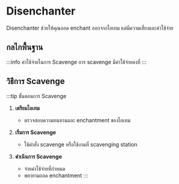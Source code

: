﻿---
sidebar_position: 3
---
# Disenchanter 

Disenchanter ช่วยให้คุณถอด enchant ออกจากไอเทม แต่มีความเสี่ยงและค่าใช้จ่าย

## กลไกพื้นฐาน


:::info ค่าใช้จ่ายในการ Scavenge
การ scavenge มีค่าใช้จ่ายคงที่
:::

## วิธีการ Scavenge

:::tip ขั้นตอนการ Scavenge
1. **เตรียมไอเทม**
   - ตรวจสอบความทนทานและ enchantment ของไอเทม

2. **เริ่มการ Scavenge**
   - ใช้คำสั่ง scavenge หรือใช้งานที่ scavenging station

3. **ดำเนินการ Scavenge**
   - จ่ายค่าใช้จ่ายที่กำหนด
   - พยายามถอด enchantment
     :::

